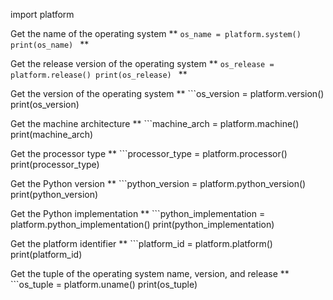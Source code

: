 import platform

Get the name of the operating system
** ```os_name = platform.system()
print(os_name) ``` **

Get the release version of the operating system
** ```os_release = platform.release()
print(os_release) ``` **

Get the version of the operating system
** ```os_version = platform.version()
print(os_version)

Get the machine architecture
** ```machine_arch = platform.machine()
print(machine_arch)

Get the processor type
** ```processor_type = platform.processor()
print(processor_type)

Get the Python version
** ```python_version = platform.python_version()
print(python_version)

Get the Python implementation
** ```python_implementation = platform.python_implementation()
print(python_implementation)

Get the platform identifier
** ```platform_id = platform.platform()
print(platform_id)

Get the tuple of the operating system name, version, and release
** ```os_tuple = platform.uname()
print(os_tuple)
